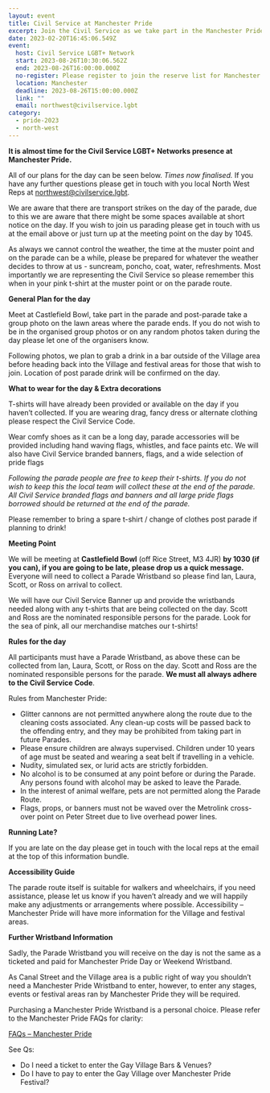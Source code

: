 ```yaml
---
layout: event
title: Civil Service at Manchester Pride
excerpt: Join the Civil Service as we take part in the Manchester Pride parade.
date: 2023-02-20T16:45:06.549Z
event:
  host: Civil Service LGBT+ Network
  start: 2023-08-26T10:30:06.562Z
  end: 2023-08-26T16:00:00.000Z
  no-register: Please register to join the reserve list for Manchester Pride Parade
  location: Manchester
  deadline: 2023-08-26T15:00:00.000Z
  link: ""
  email: northwest@civilservice.lgbt
category:
  - pride-2023
  - north-west
---
```

**It is almost time for the Civil Service LGBT+ Networks presence at Manchester Pride.** 

All of our plans for the day can be seen below. *Times now finalised.* If you have any further questions please get in touch with you local North West Reps at [northwest@civilservice.lgbt](<mailto: northwest@civilservice.lgbt>).

We are aware that there are transport strikes on the day of the parade, due to this we are aware that there might be some spaces available at short notice on the day. If you wish to join us parading please get in touch with us at the email above or just turn up at the meeting point on the day by 1045.

A﻿s always we cannot control the weather, the time at the muster point and on the parade can be a while, please be prepared for whatever the weather decides to throw at us - suncream, poncho, coat, water, refreshments. Most importantly we are representing the Civil Service so please remember this when in your pink t-shirt at the muster point or on the parade route. 

**General Plan for the day**

Meet at Castlefield Bowl, take part in the parade and post-parade take a group photo on the lawn areas where the parade ends. If you do not wish to be in the organised group photos or on any random photos taken during the day please let one of the organisers know.

Following photos, we plan to grab a drink in a bar outside of the Village area before heading back into the Village and festival areas for those that wish to join. Location of post parade drink will be confirmed on the day. 

**What to wear for the day & Extra decorations**

T-shirts will have already been provided or available on the day if you haven’t collected. If you are wearing drag, fancy dress or alternate clothing please respect the Civil Service Code.

Wear comfy shoes as it can be a long day, parade accessories will be provided including hand waving flags, whistles, and face paints etc. We will also have Civil Service branded banners, flags, and a wide selection of pride flags 

*F﻿ollowing the parade people are free to keep their t-shirts. If you do not wish to keep this the local team will collect these at the end of the parade. All Civil Service branded flags and banners and all large pride flags borrowed should be returned at the end of the parade.*

Please remember to bring a spare t-shirt / change of clothes post parade if planning to drink!

**Meeting Point**

We will be meeting at **Castlefield Bowl** (off Rice Street, M3 4JR) **by 1030 (if you can), if you are going to be late, please drop us a quick message.** Everyone will need to collect a Parade Wristband so please find Ian, Laura, Scott, or Ross on arrival to collect.

We will have our Civil Service Banner up and provide the wristbands needed along with any t-shirts that are being collected on the day. Scott and Ross are the nominated responsible persons for the parade. Look for the sea of pink, all our merchandise matches our t-shirts!

**Rules for the day**

All participants must have a Parade Wristband, as above these can be collected from Ian, Laura, Scott, or Ross on the day. Scott and Ross are the nominated responsible persons for the parade. **We must all always adhere to the Civil Service Code**.

Rules from Manchester Pride:

* Glitter cannons are not permitted anywhere along the route due to the cleaning costs associated. Any clean-up costs will be passed back to the offending entry, and they may be prohibited from taking part in future Parades.
* Please ensure children are always supervised. Children under 10 years of age must be seated and wearing a seat belt if travelling in a vehicle.
* Nudity, simulated sex, or lurid acts are strictly forbidden.
* No alcohol is to be consumed at any point before or during the Parade. Any persons found with alcohol may be asked to leave the Parade.
* In the interest of animal welfare, pets are not permitted along the Parade Route.
* Flags, props, or banners must not be waved over the Metrolink cross-over point on Peter Street due to live overhead power lines.

**R﻿unning Late?**

If you are late on the day please get in touch with the local reps at the email at the top of this information bundle.

**Accessibility Guide**

The parade route itself is suitable for walkers and wheelchairs, if you need assistance, please let us know if you haven’t already and we will happily make any adjustments or arrangements where possible.
Accessibility – Manchester Pride will have more information for the Village and festival areas.

**Further Wristband Information**

Sadly, the Parade Wristband you will receive on the day is not the same as a ticketed and paid for Manchester Pride Day or Weekend Wristband.

As Canal Street and the Village area is a public right of way you shouldn’t need a Manchester Pride Wristband to enter, however, to enter any stages, events or festival areas ran by Manchester Pride they will be required. 

Purchasing a Manchester Pride Wristband is a personal choice. Please refer to the Manchester Pride FAQs for clarity:

[FAQs – Manchester Pride](https://www.manchesterpride.com/faqs#:~:text=The%20Gay%20Village%20Party%20is,require%20a%20ticket%20to%20attend.)

See Qs:

* Do I need a ticket to enter the Gay Village Bars & Venues?
* Do I have to pay to enter the Gay Village over Manchester Pride Festival?